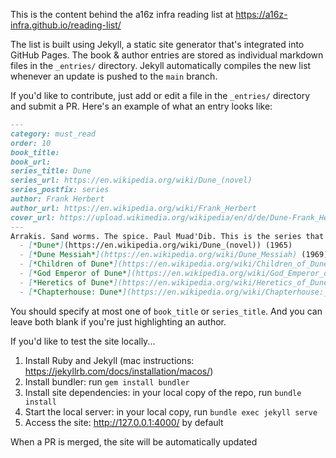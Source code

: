 This is the content behind the a16z infra reading list at https://a16z-infra.github.io/reading-list/

The list is built using Jekyll, a static site generator that's integrated into GitHub Pages. The book & author entries are stored as individual markdown files in the `_entries/` directory. Jekyll automatically compiles the new list whenever an update is pushed to the `main` branch.

If you'd like to contribute, just add or edit a file in the `_entries/` directory and submit a PR. Here's an example of what an entry looks like:

```markdown
---
category: must_read
order: 10
book_title:
book_url:
series_title: Dune
series_url: https://en.wikipedia.org/wiki/Dune_(novel)
series_postfix: series
author: Frank Herbert
author_url: https://en.wikipedia.org/wiki/Frank_Herbert
cover_url: https://upload.wikimedia.org/wikipedia/en/d/de/Dune-Frank_Herbert_%281965%29_First_edition.jpg
---
Arrakis. Sand worms. The spice. Paul Muad'Dib. This is the series that brought epic sci-fi to the mainstream. It's also one of the first series that demonstrated sci-fi should be taken seriously, in this case as an allegory for geopolitical tensions in the Middle East. In case you've only seen the (very well done) movies, do yourself a favor and read the books, which are infinitely deeper and more intricately plotted. The last three fast-forward several thousand years and get a little weird (in a good way!).
  - [*Dune*](https://en.wikipedia.org/wiki/Dune_(novel)) (1965)
  - [*Dune Messiah*](https://en.wikipedia.org/wiki/Dune_Messiah) (1969)
  - [*Children of Dune*](https://en.wikipedia.org/wiki/Children_of_Dune) (1976)
  - [*God Emperor of Dune*](https://en.wikipedia.org/wiki/God_Emperor_of_Dune) (1981)
  - [*Heretics of Dune*](https://en.wikipedia.org/wiki/Heretics_of_Dune) (1982)
  - [*Chapterhouse: Dune*](https://en.wikipedia.org/wiki/Chapterhouse:_Dune) (1985)
```

You should specify at most one of `book_title` or `series_title`. And you can leave both blank if you're just highlighting an author.

If you'd like to test the site locally...

1. Install Ruby and Jekyll (mac instructions: https://jekyllrb.com/docs/installation/macos/)
2. Install bundler: run `gem install bundler`
3. Install site dependencies: in your local copy of the repo, run `bundle install`
4. Start the local server: in your local copy, run `bundle exec jekyll serve`
5. Access the site: http://127.0.0.1:4000/ by default

When a PR is merged, the site will be automatically updated
